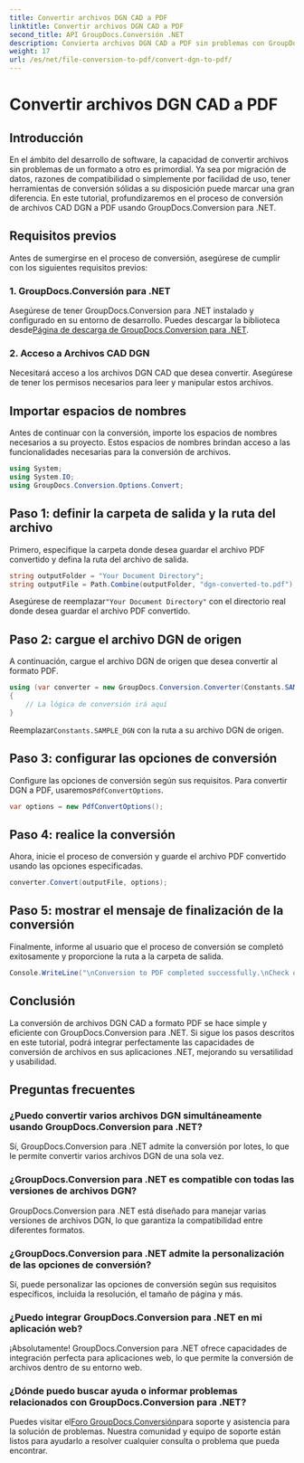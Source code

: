 ```yaml
---
title: Convertir archivos DGN CAD a PDF
linktitle: Convertir archivos DGN CAD a PDF
second_title: API GroupDocs.Conversión .NET
description: Convierta archivos DGN CAD a PDF sin problemas con GroupDocs.Conversion para .NET. Integre sin esfuerzo capacidades de conversión de archivos en sus aplicaciones .NET.
weight: 17
url: /es/net/file-conversion-to-pdf/convert-dgn-to-pdf/
---
```


# Convertir archivos DGN CAD a PDF

## Introducción
En el ámbito del desarrollo de software, la capacidad de convertir archivos sin problemas de un formato a otro es primordial. Ya sea por migración de datos, razones de compatibilidad o simplemente por facilidad de uso, tener herramientas de conversión sólidas a su disposición puede marcar una gran diferencia. En este tutorial, profundizaremos en el proceso de conversión de archivos CAD DGN a PDF usando GroupDocs.Conversion para .NET.
## Requisitos previos
Antes de sumergirse en el proceso de conversión, asegúrese de cumplir con los siguientes requisitos previos:
### 1. GroupDocs.Conversión para .NET
 Asegúrese de tener GroupDocs.Conversion para .NET instalado y configurado en su entorno de desarrollo. Puedes descargar la biblioteca desde[Página de descarga de GroupDocs.Conversion para .NET](https://releases.groupdocs.com/conversion/net/).
### 2. Acceso a Archivos CAD DGN
Necesitará acceso a los archivos DGN CAD que desea convertir. Asegúrese de tener los permisos necesarios para leer y manipular estos archivos.

## Importar espacios de nombres
Antes de continuar con la conversión, importe los espacios de nombres necesarios a su proyecto. Estos espacios de nombres brindan acceso a las funcionalidades necesarias para la conversión de archivos.

```csharp
using System;
using System.IO;
using GroupDocs.Conversion.Options.Convert;
```

## Paso 1: definir la carpeta de salida y la ruta del archivo
Primero, especifique la carpeta donde desea guardar el archivo PDF convertido y defina la ruta del archivo de salida.
```csharp
string outputFolder = "Your Document Directory";
string outputFile = Path.Combine(outputFolder, "dgn-converted-to.pdf");
```
 Asegúrese de reemplazar`"Your Document Directory"` con el directorio real donde desea guardar el archivo PDF convertido.
## Paso 2: cargue el archivo DGN de origen
A continuación, cargue el archivo DGN de origen que desea convertir al formato PDF.
```csharp
using (var converter = new GroupDocs.Conversion.Converter(Constants.SAMPLE_DGN))
{
    // La lógica de conversión irá aquí
}
```
 Reemplazar`Constants.SAMPLE_DGN` con la ruta a su archivo DGN de origen.
## Paso 3: configurar las opciones de conversión
 Configure las opciones de conversión según sus requisitos. Para convertir DGN a PDF, usaremos`PdfConvertOptions`.
```csharp
var options = new PdfConvertOptions();
```
## Paso 4: realice la conversión
Ahora, inicie el proceso de conversión y guarde el archivo PDF convertido usando las opciones especificadas.
```csharp
converter.Convert(outputFile, options);
```
## Paso 5: mostrar el mensaje de finalización de la conversión
Finalmente, informe al usuario que el proceso de conversión se completó exitosamente y proporcione la ruta a la carpeta de salida.
```csharp
Console.WriteLine("\nConversion to PDF completed successfully.\nCheck output in {0}", outputFolder);
```

## Conclusión
La conversión de archivos DGN CAD a formato PDF se hace simple y eficiente con GroupDocs.Conversion para .NET. Si sigue los pasos descritos en este tutorial, podrá integrar perfectamente las capacidades de conversión de archivos en sus aplicaciones .NET, mejorando su versatilidad y usabilidad.
## Preguntas frecuentes
### ¿Puedo convertir varios archivos DGN simultáneamente usando GroupDocs.Conversion para .NET?
Sí, GroupDocs.Conversion para .NET admite la conversión por lotes, lo que le permite convertir varios archivos DGN de una sola vez.
### ¿GroupDocs.Conversion para .NET es compatible con todas las versiones de archivos DGN?
GroupDocs.Conversion para .NET está diseñado para manejar varias versiones de archivos DGN, lo que garantiza la compatibilidad entre diferentes formatos.
### ¿GroupDocs.Conversion para .NET admite la personalización de las opciones de conversión?
Sí, puede personalizar las opciones de conversión según sus requisitos específicos, incluida la resolución, el tamaño de página y más.
### ¿Puedo integrar GroupDocs.Conversion para .NET en mi aplicación web?
¡Absolutamente! GroupDocs.Conversion para .NET ofrece capacidades de integración perfecta para aplicaciones web, lo que permite la conversión de archivos dentro de su entorno web.
### ¿Dónde puedo buscar ayuda o informar problemas relacionados con GroupDocs.Conversion para .NET?
 Puedes visitar el[Foro GroupDocs.Conversión](https://forum.groupdocs.com/c/conversion/11)para soporte y asistencia para la solución de problemas. Nuestra comunidad y equipo de soporte están listos para ayudarlo a resolver cualquier consulta o problema que pueda encontrar.